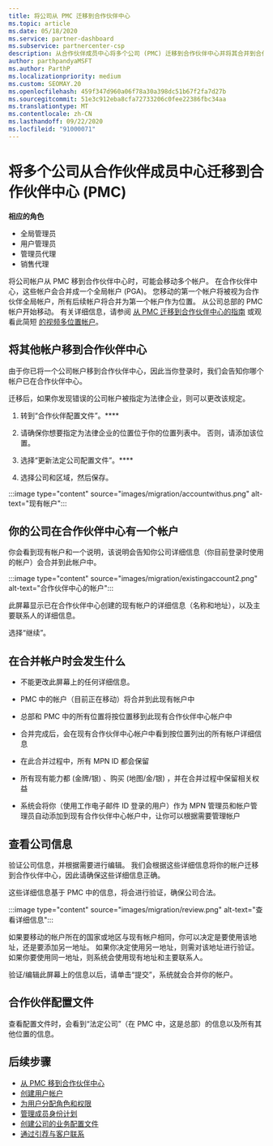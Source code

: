 ```yaml
---
title: 将公司从 PMC 迁移到合作伙伴中心
ms.topic: article
ms.date: 05/18/2020
ms.service: partner-dashboard
ms.subservice: partnercenter-csp
description: 从合作伙伴成员中心将多个公司 (PMC) 迁移到合作伙伴中心并将其合并到合作伙伴全局帐户时，需要了解的内容。
author: parthpandyaMSFT
ms.author: ParthP
ms.localizationpriority: medium
ms.custom: SEOMAY.20
ms.openlocfilehash: 459f347d960a06f78a30a398dc51b67f2fa7d27b
ms.sourcegitcommit: 51e3c912eba8cfa72733206c0fee22386fbc34aa
ms.translationtype: MT
ms.contentlocale: zh-CN
ms.lasthandoff: 09/22/2020
ms.locfileid: "91000071"
---
```

# <a name="moving-multiple-companies-to-partner-center-from-partner-membership-center-pmc"></a>将多个公司从合作伙伴成员中心迁移到合作伙伴中心 (PMC) 

**相应的角色**

- 全局管理员
- 用户管理员
- 管理员代理
- 销售代理

将公司帐户从 PMC 移到合作伙伴中心时，可能会移动多个帐户。 在合作伙伴中心，这些帐户会合并成一个全局帐户 (PGA)。 您移动的第一个帐户将被视为合作伙伴全局帐户，所有后续帐户将合并为第一个帐户作为位置。 从公司总部的 PMC 帐户开始移动。 有关详细信息，请参阅 [从 PMC 迁移到合作伙伴中心的指南](guide-to-migration.md) 或观看此简短 [的视频多位置帐户](https://vimeo.com/290335248)。

## <a name="move-your-additional-accounts-into-partner-center"></a>将其他帐户移到合作伙伴中心

由于你已将一个公司帐户移到合作伙伴中心，因此当你登录时，我们会告知你哪个帐户已在合作伙伴中心。

迁移后，如果你发现错误的公司帐户被指定为法律企业，则可以更改该规定。

1. 转到“合作伙伴配置文件”。****

2. 请确保你想要指定为法律企业的位置位于你的位置列表中。 否则，请添加该位置。

3. 选择“更新法定公司配置文件”。****

4. 选择公司和区域，然后保存。

:::image type="content" source="images/migration/accountwithus.png" alt-text="现有帐户":::

## <a name="your-company-has-an-account-in-partner-center"></a>你的公司在合作伙伴中心有一个帐户

你会看到现有帐户和一个说明，该说明会告知你公司详细信息（你目前登录时使用的帐户）会合并到此帐户中。

:::image type="content" source="images/migration/existingaccount2.png" alt-text="合作伙伴中心的帐户":::

此屏幕显示已在合作伙伴中心创建的现有帐户的详细信息（名称和地址），以及主要联系人的详细信息。

选择“继续”。

## <a name="what-happens-during-consolidation-of-accounts"></a>在合并帐户时会发生什么

- 不能更改此屏幕上的任何详细信息。

- PMC 中的帐户（目前正在移动）将合并到此现有帐户中

- 总部和 PMC 中的所有位置将按位置移到此现有合作伙伴中心帐户中

- 合并完成后，会在现有合作伙伴中心帐户中看到按位置列出的所有帐户详细信息

- 在此合并过程中，所有 MPN ID 都会保留

- 所有现有能力都 (金牌/银) 、购买 (地图/金/银) ，并在合并过程中保留相关权益

- 系统会将你（使用工作电子邮件 ID 登录的用户）作为 MPN 管理员和帐户管理员自动添加到现有合作伙伴中心帐户中，让你可以根据需要管理帐户

## <a name="review-your-company-information"></a>查看公司信息

验证公司信息，并根据需要进行编辑。  我们会根据这些详细信息将你的帐户迁移到合作伙伴中心，因此请确保这些详细信息正确。

这些详细信息基于 PMC 中的信息，将会进行验证，确保公司合法。


:::image type="content" source="images/migration/review.png" alt-text="查看详细信息":::

如果要移动的帐户所在的国家或地区与现有帐户相同，你可以决定是要使用该地址，还是要添加另一地址。 如果你决定使用另一地址，则需对该地址进行验证。 如果你要使用同一地址，则系统会使用现有地址和主要联系人。

验证/编辑此屏幕上的信息以后，请单击“提交”，系统就会合并你的帐户。

## <a name="partner-profile"></a>合作伙伴配置文件

查看配置文件时，会看到“法定公司”（在 PMC 中，这是总部）的信息以及所有其他位置的信息。

## <a name="next-steps"></a>后续步骤

- [从 PMC 移到合作伙伴中心](move-pmc-pc-map.md)
- [创建用户帐户](create-user-accounts-and-set-permissions.md)
- [为用户分配角色和权限](permissions-overview.md)
- [管理成员身份计划](renew-mpn-offers.md)
- [创建公司的业务配置文件](create-a-marketing-profile.md)
- [通过引荐与客户联系](manage-leads.md)
